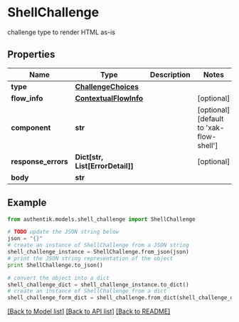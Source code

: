 # ShellChallenge

challenge type to render HTML as-is

## Properties
Name | Type | Description | Notes
------------ | ------------- | ------------- | -------------
**type** | [**ChallengeChoices**](ChallengeChoices.md) |  | 
**flow_info** | [**ContextualFlowInfo**](ContextualFlowInfo.md) |  | [optional] 
**component** | **str** |  | [optional] [default to 'xak-flow-shell']
**response_errors** | **Dict[str, List[ErrorDetail]]** |  | [optional] 
**body** | **str** |  | 

## Example

```python
from authentik.models.shell_challenge import ShellChallenge

# TODO update the JSON string below
json = "{}"
# create an instance of ShellChallenge from a JSON string
shell_challenge_instance = ShellChallenge.from_json(json)
# print the JSON string representation of the object
print ShellChallenge.to_json()

# convert the object into a dict
shell_challenge_dict = shell_challenge_instance.to_dict()
# create an instance of ShellChallenge from a dict
shell_challenge_form_dict = shell_challenge.from_dict(shell_challenge_dict)
```
[[Back to Model list]](../README.md#documentation-for-models) [[Back to API list]](../README.md#documentation-for-api-endpoints) [[Back to README]](../README.md)


